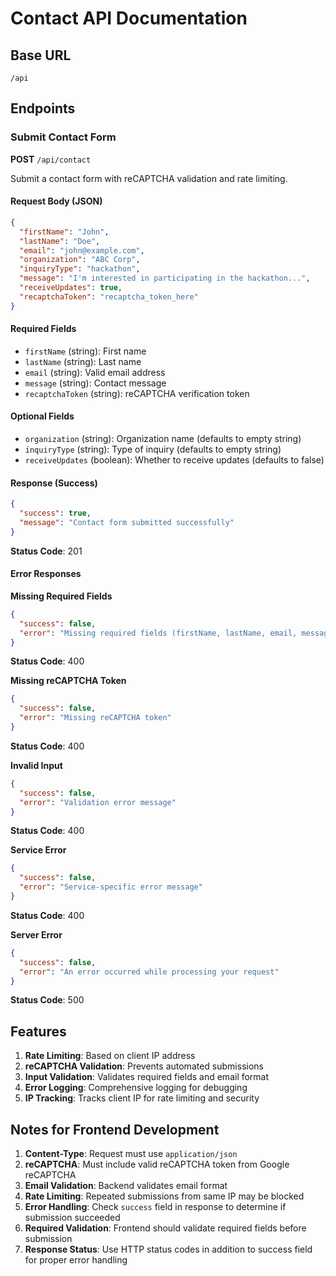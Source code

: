# Contact API Documentation

## Base URL
`/api`

## Endpoints

### Submit Contact Form
**POST** `/api/contact`

Submit a contact form with reCAPTCHA validation and rate limiting.

#### Request Body (JSON)
```json
{
  "firstName": "John",
  "lastName": "Doe", 
  "email": "john@example.com",
  "organization": "ABC Corp",
  "inquiryType": "hackathon",
  "message": "I'm interested in participating in the hackathon...",
  "receiveUpdates": true,
  "recaptchaToken": "recaptcha_token_here"
}
```

#### Required Fields
- `firstName` (string): First name
- `lastName` (string): Last name
- `email` (string): Valid email address
- `message` (string): Contact message
- `recaptchaToken` (string): reCAPTCHA verification token

#### Optional Fields
- `organization` (string): Organization name (defaults to empty string)
- `inquiryType` (string): Type of inquiry (defaults to empty string)
- `receiveUpdates` (boolean): Whether to receive updates (defaults to false)

#### Response (Success)
```json
{
  "success": true,
  "message": "Contact form submitted successfully"
}
```
**Status Code**: 201

#### Error Responses

**Missing Required Fields**
```json
{
  "success": false,
  "error": "Missing required fields (firstName, lastName, email, message)"
}
```
**Status Code**: 400

**Missing reCAPTCHA Token**
```json
{
  "success": false,
  "error": "Missing reCAPTCHA token"
}
```
**Status Code**: 400

**Invalid Input**
```json
{
  "success": false,
  "error": "Validation error message"
}
```
**Status Code**: 400

**Service Error**
```json
{
  "success": false,
  "error": "Service-specific error message"
}
```
**Status Code**: 400

**Server Error**
```json
{
  "success": false,
  "error": "An error occurred while processing your request"
}
```
**Status Code**: 500

## Features

1. **Rate Limiting**: Based on client IP address
2. **reCAPTCHA Validation**: Prevents automated submissions
3. **Input Validation**: Validates required fields and email format
4. **Error Logging**: Comprehensive logging for debugging
5. **IP Tracking**: Tracks client IP for rate limiting and security

## Notes for Frontend Development

1. **Content-Type**: Request must use `application/json`
2. **reCAPTCHA**: Must include valid reCAPTCHA token from Google reCAPTCHA
3. **Email Validation**: Backend validates email format
4. **Rate Limiting**: Repeated submissions from same IP may be blocked
5. **Error Handling**: Check `success` field in response to determine if submission succeeded
6. **Required Validation**: Frontend should validate required fields before submission
7. **Response Status**: Use HTTP status codes in addition to success field for proper error handling